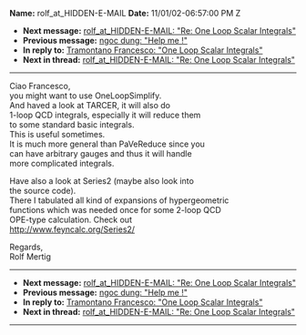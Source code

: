 **Name:** rolf_at_HIDDEN-E-MAIL
**Date:** 11/01/02-06:57:00 PM Z

  - **Next message:** [rolf_at_HIDDEN-E-MAIL: "Re: One Loop Scalar
    Integrals"](0109.html)
  - **Previous message:** [ngoc dung: "Help me \!"](0107.html)
  - **In reply to:** [Tramontano Francesco: "One Loop Scalar
    Integrals"](0097.html)
  - **Next in thread:** [rolf_at_HIDDEN-E-MAIL: "Re: One Loop Scalar
    Integrals"](0109.html)

-----

Ciao Francesco,  
you might want to use OneLoopSimplify.  
And haved a look at TARCER, it will also do  
1-loop QCD integrals, especially it will reduce them  
to some standard basic integrals.  
This is useful sometimes.  
It is much more general than PaVeReduce since you  
can have arbitrary gauges and thus it will handle  
more complicated integrals.  

Have also a look at Series2 (maybe also look into  
the source code).  
There I tabulated all kind of expansions of hypergeometric  
functions which was needed once for some 2-loop QCD  
OPE-type calculation. Check out  
<http://www.feyncalc.org/Series2/>  

Regards,  
Rolf Mertig  

-----

  - **Next message:** [rolf_at_HIDDEN-E-MAIL: "Re: One Loop Scalar
    Integrals"](0109.html)
  - **Previous message:** [ngoc dung: "Help me \!"](0107.html)
  - **In reply to:** [Tramontano Francesco: "One Loop Scalar
    Integrals"](0097.html)
  - **Next in thread:** [rolf_at_HIDDEN-E-MAIL: "Re: One Loop Scalar
    Integrals"](0109.html)

-----

